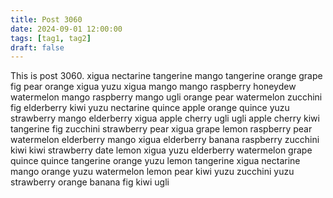 ```yaml
---
title: Post 3060
date: 2024-09-01 12:00:00
tags: [tag1, tag2]
draft: false
---
```

This is post 3060.
xigua
nectarine
tangerine
mango
tangerine
orange
grape
fig
pear
orange
xigua
yuzu
xigua
mango
mango
raspberry
honeydew
watermelon
mango
raspberry
mango
ugli
orange
pear
watermelon
zucchini
fig
elderberry
kiwi
yuzu
nectarine
quince
apple
orange
quince
yuzu
strawberry
mango
elderberry
xigua
apple
cherry
ugli
ugli
apple
cherry
kiwi
tangerine
fig
zucchini
strawberry
pear
xigua
grape
lemon
raspberry
pear
watermelon
elderberry
mango
xigua
elderberry
banana
raspberry
zucchini
kiwi
kiwi
strawberry
date
lemon
xigua
yuzu
elderberry
watermelon
grape
quince
quince
tangerine
orange
yuzu
lemon
tangerine
xigua
nectarine
mango
orange
yuzu
watermelon
lemon
pear
kiwi
yuzu
zucchini
yuzu
strawberry
orange
banana
fig
kiwi
ugli
